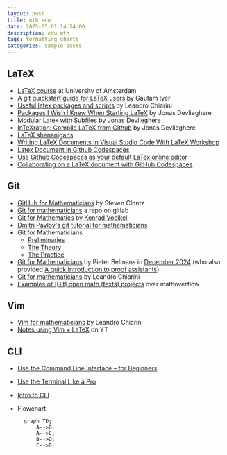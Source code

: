 ```yaml
---
layout: post
title: mth edu
date: 2025-05-01 14:24:00
description: edu mth
tags: formatting charts
categories: sample-posts
---
```


## LaTeX

- [LaTeX course](https://uva-fnwi.github.io/LaTeX/) at University of Amsterdam
- [A git quickstart guide for LaTeX users](https://www.math.cmu.edu/~gautam/sj/blog/20130929-git-quickstart.html) by Gautam Iyer
- [Useful latex packages and scripts](https://www.lchiarini.com/latex/2025/02/10/Useful.html) by Leandro Chiarini
- [Packages I Wish I Knew When Starting LaTeX](https://jonasdevlieghere.com/post/latex-packages-i-wish-i-knew/) by Jonas Devlieghere
- [Modular Latex with Subfiles](https://jonasdevlieghere.com/post/modular-latex-with-subfiles/) by Jonas Devlieghere
- [InTeXration: Compile LaTeX from Github](https://jonasdevlieghere.com/post/intexration-compile-latex-from-github/) by Jonas Devlieghere
- [LaTeX shenanigans](https://idrissi.eu/post/latex-shenanigans/)
- [Writing LaTeX Documents In Visual Studio Code With LaTeX Workshop](https://medium.com/@rcpassos/writing-latex-documents-in-visual-studio-code-with-latex-workshop-d9af6a6b2815)
- [Latex Document in Github Codespaces](https://www.zonca.dev/posts/2023-03-16-latex-github-codespaces)
- [Use Github Codespaces as your default LaTex online editor](https://andsfonseca.medium.com/use-github-codespaces-as-your-default-latex-online-editor-5519baf49224)
- [Collaborating on a LaTeX document with GitHub Codespaces](https://docs.calkit.org/tutorials/latex-codespaces/)

## Git

- [GitHub for Mathematicians](https://g4m.code4math.org/frontmatter.html) by Steven Clontz
- [Git for mathematicians](https://gitlab.bcamath.org/fponce/git-for-mathematicians) a repo on gitlab
- [Git for Mathematics](https://www.konradvoelkel.com/2015/05/git-for-math/) by [Konrad Voelkel](https://www.konradvoelkel.com/)
- [Dmitri Pavlov's git tutorial for mathematicians](https://dmitripavlov.org/git)
- Git for Mathematicians
  - [Preliminaries](https://idrissi.eu/post/git-1-preliminaries/)
  - [The Theory](https://idrissi.eu/post/git-2-theory/)
  - [The Practice](https://idrissi.eu/post/git-3-practice/)
- [Git for Mathematicians](https://math.uni.lu/grace/assets/git.pdf) by Pieter Belmans in [December 2024](https://math.uni.lu/grace/activities/#git) (who also provided [A quick introduction to proof assistants](https://math.uni.lu/grace/assets/kickoff-lean.pdf))
- [Git for mathematicians](https://www.lchiarini.com/git/2022/05/28/Git-for-mathematicians.html) by Leandro Chiarini
- [Examples of (Git) open math (texts) projects](https://mathoverflow.net/questions/282340/examples-of-git-open-math-texts-projects) over mathoverflow

## Vim

- [Vim for mathematicians](https://www.lchiarini.com/vim/2022/05/28/Vim-for-mathematicians.html) by Leandro Chiarini
- [Notes using Vim + LaTeX](https://www.youtube.com/watch?v=DOtM1mrWjUo) on YT

## CLI

- [Use the Command Line Interface – for Beginners](https://www.freecodecamp.org/news/how-to-use-the-cli-beginner-guide/)
- [Use the Terminal Like a Pro](https://www.freecodecamp.org/news/command-line-for-beginners/)
- [Intro to CLI](https://tutorial.djangogirls.org/en/intro_to_command_line/)

- Flowchart

  ```mermaid
    graph TD;
        A-->B;
        A-->C;
        B-->D;
        C-->D;
  ```

